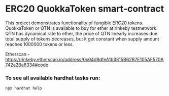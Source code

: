 # ERC20 QuokkaToken smart-contract

This project demonstrates functionality of fungible ERC20 tokens.
QuokkaToken or QTN is available to buy for ether at rinkeby testnetwork.
QTN has dynamical rate to ether, the price of QTN linearly increases due total supply of tokens decreases, but it get constant when supply amount reaches 1000000 tokens or less.

Etherscan - https://rinkeby.etherscan.io/address/0x04d9dfeA1b3815B62B7E105AF570A742a2Ba6334#code

### To see all available hardhat tasks run:
```
npx hardhat help
```